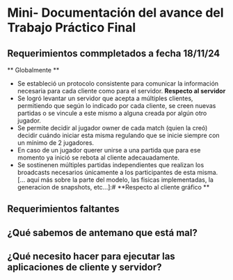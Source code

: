 # Mini- Documentación del avance del Trabajo Práctico Final
## Requerimientos commpletados a fecha 18/11/24
** Globalmente **
* Se estableció un protocolo consistente para comunicar la información necesaria para cada cliente como para el servidor.
**Respecto al servidor**
* Se logró levantar un servidor que acepta a múltiples clientes, permitiendo que según lo indicado por cada cliente, se creen nuevas partidas o se vincule a este mismo a alguna creada por algún otro jugador.
* Se permite decidir al jugador owner de cada match (quien la creó) decidir cuándo iniciar esta misma regulando que se inicie siempre con un mínimo de 2 jugadores.
* En caso de un jugador querer unirse a una partida que para ese momento ya inició se rebota al cliente adecauadamente.
* Se sostinenen múltiples partidas independientes que realizan los broadcasts necesarios únicamente a los participantes de esta misma.
[... aquí más sobre la parte del modelo, las fisicas implementadas, la generacion de snapshots, etc...]:#
**Respecto al cliente gráfico **
## Requerimientos faltantes 
[... aqui la se unificará lo que cada uno mencione que es con lo que se topó que faltaba]:#

## ¿Qué sabemos de antemano que está mal?
[... aqui se unificará lo que cada uno note en el codigo que escribió]:#

## ¿Qué necesito hacer para ejecutar las aplicaciones de cliente y servidor? 
[... aquí la parte que cande ya hizo]:#
